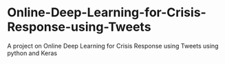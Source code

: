 # Online-Deep-Learning-for-Crisis-Response-using-Tweets
A project on Online Deep Learning for Crisis Response using Tweets using python and Keras
